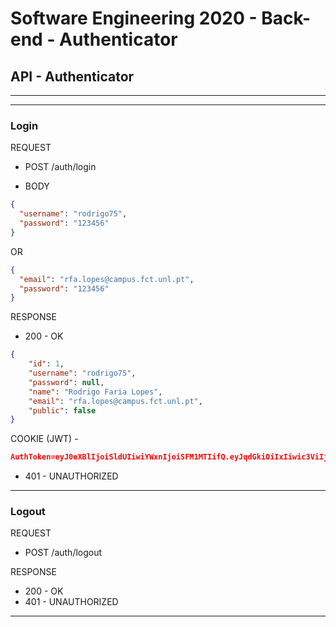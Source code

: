 # Software Engineering 2020 - Back-end - Authenticator

## API - Authenticator

---

---

### Login

REQUEST

- POST /auth/login

- BODY
```json
{
  "username": "rodrigo75",
  "password": "123456"
}
```

OR

```json
{
  "email": "rfa.lopes@campus.fct.unl.pt",
  "password": "123456"
}
```

RESPONSE

- 200 - OK

```json
{
    "id": 1,
    "username": "rodrigo75",
    "password": null,
    "name": "Rodrigo Faria Lopes",
    "email": "rfa.lopes@campus.fct.unl.pt",
    "public": false
}
```
COOKIE (JWT) - 
```json
AuthToken=eyJ0eXBlIjoiSldUIiwiYWxnIjoiSFM1MTIifQ.eyJqdGkiOiIxIiwic3ViIjoiQXV0aGVudGljYXRpb24iLCJleHAiOjE1ODk5NjcyMTgsImlhdCI6MTU4OTk2NjYxOH0.3h012aZ_s8rN5DzVBhcf_984TDW1dtG4nWE1PZqbNknBUDbhFrWLxqP4tVsBzZI_KG1eYxII22BPBB-WT2NR9g
```

- 401 - UNAUTHORIZED

---

### Logout

REQUEST

- POST /auth/logout

RESPONSE

- 200 - OK
- 401 - UNAUTHORIZED
---
